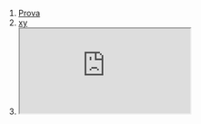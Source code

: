 1. [Prova](./prova.md)
2. [xy](https://github.com/users/LeonardiLaura/projects/1)
3. <iframe src="https://github.com/users/LeonardiLaura/projects/1" title="description"></iframe>
